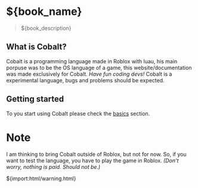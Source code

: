 # ${book_name}

> ${book_description}

## What is Cobalt?

Cobalt is a programming language made in Roblox with luau, his main porpuse was to be the OS language of a game, this website/documentation was made exclusively for Cobalt. _Have fun coding devs!_
Cobalt is a experimental language, bugs and problems should be expected.

## Getting started

To you start using Cobalt please check the [basics](./basics/) section.

# Note

I am thinking to bring Cobalt outside of Roblox, but not for now. So, if you want to test the language, you have to play the game in Roblox. _(Don't worry, nothing is paid. Should not be.)_

${import:html/warning.html}
